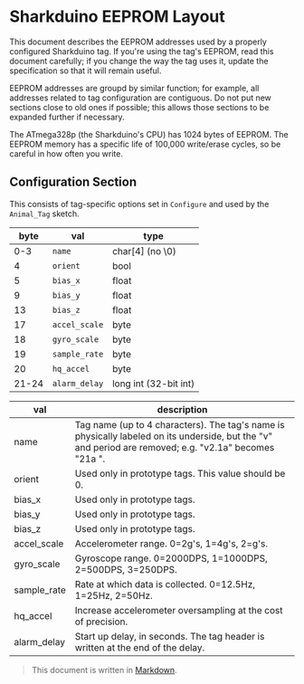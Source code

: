 # Sharkduino EEPROM Layout

This document describes the EEPROM addresses used by a properly configured
Sharkduino tag. If you're using the tag's EEPROM, read this document
carefully; if you change the way the tag uses it, update the specification
so that it will remain useful.

EEPROM addresses are groupd by similar function; for example, all addresses related to tag configuration are contiguous. Do not put new sections close to old ones if possible; this allows those sections to be expanded further if necessary.

The ATmega328p (the Sharkduino's CPU) has 1024 bytes of EEPROM. The EEPROM memory has a specific life of 100,000 write/erase cycles, so be careful in how often you write.

## Configuration Section

This consists of tag-specific options set in `Configure` and used by
the `Animal_Tag` sketch.

byte  | val            | type
------|----------------|------
0-3   | `name       `  | char[4] (no \0)
4     | `orient     `  | bool
5     | `bias_x     `  | float
9     | `bias_y     `  | float
13    | `bias_z     `  | float
17    | `accel_scale`  | byte
18    | `gyro_scale `  | byte
19    | `sample_rate`  | byte
20    | `hq_accel   `  | byte
21-24 | `alarm_delay`  | long int (32-bit int)

val         | description
------------|------------
name        | Tag name (up to 4 characters). The tag's name is physically labeled on its underside, but the "v" and period are removed; e.g. "v2.1a" becomes "21a ".
orient      | Used only in prototype tags. This value should be 0.
bias_x      | Used only in prototype tags.
bias_y      | Used only in prototype tags.
bias_z      | Used only in prototype tags.
accel_scale | Accelerometer range. 0=2g's, 1=4g's, 2=g's.
gyro_scale  | Gyroscope range. 0=2000DPS, 1=1000DPS, 2=500DPS, 3=250DPS.
sample_rate | Rate at which data is collected. 0=12.5Hz, 1=25Hz, 2=50Hz.
hq_accel    | Increase accelerometer oversampling at the cost of precision.
alarm_delay | Start up delay, in seconds. The tag header is written at the end of the delay.

> This document is written in [Markdown](https://github.com/adam-p/markdown-here/wiki/Markdown-Cheatsheet).
